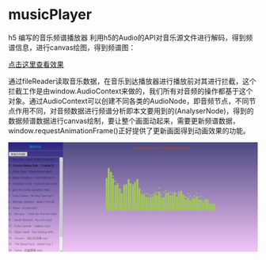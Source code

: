 # musicPlayer
h5 编写的音乐频谱播放器
利用h5的Audio的API对音乐源文件进行解码，得到频谱信息，进行canvas绘图，得到频谱图：

[点击这里查看效果](https://jianfeng418.github.io/musicPlayer/)


通过fileReader读取音乐数据，在音乐到达播放器进行播放前对其进行拦截，这个拦截工作是由window.AudioContext来做的，我们所有对音频的操作都基于这个对象。通过AudioContext可以创建不同各类的AudioNode，即音频节点，不同节点作用不同，对音频数据进行频谱分析即本文要用到的(AnalyserNode)，得到的数据频谱数据进行canvas绘制，要让整个画面动起来，需要更新频谱数据，window.requestAnimationFrame()正好提供了更新画面得到动画效果的功能。


![Image text]( /player.png )
